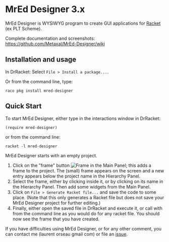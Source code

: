 # MrEd Designer 3.x

MrEd Designer is WYSIWYG program to create GUI applications for [Racket](http://www.racket-lang.org/) (ex PLT Scheme).


Complete documentation and screenshots: https://github.com/Metaxal/MrEd-Designer/wiki

## Installation and usage

In DrRacket: Select `File > Install a package...`.

Or from the command line, type:
```
raco pkg install mred-designer
```

## Quick Start

To start MrEd Designer, either type in the interactions window in DrRacket:
```
(require mred-designer)
```
or from the command line:
```
racket -l mred-designer
```

MrEd Designer starts with an empty project.

1. Click on the "frame" button ![Frame](https://raw.githubusercontent.com/Metaxal/MrEd-Designer/master/mred-designer/widgets/frame/icons/24x24.png) in the Main Panel; this adds a frame to the project. The (small) frame appears on the screen and a new entry appears below the project name in the Hierarchy Panel.
2. Select the frame, either by clicking inside it, or by clicking on its name in the Hierarchy Panel.
Then add some widgets from the Main Panel.
3. Click on `File > Generate Racket file...` and save the code to some place. (Note that this only generates a Racket file but does not save your MrEd Designer project for further editing.) 
4. Finally, either open the saved file in DrRacket and execute it, or call with from the command line as you would do for any racket file.
You should now see the frame that you have created.

If you have difficulties using MrEd Designer, or for any other comment, you can contact me (laurent orseau gmail com) or file an [issue](https://github.com/Metaxal/MrEd-Designer/issues).
